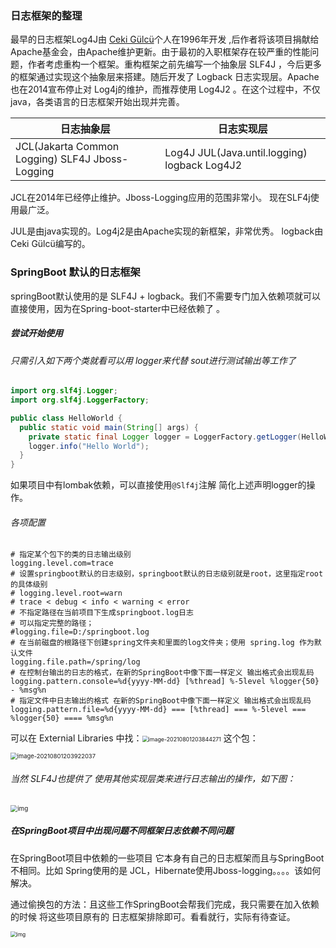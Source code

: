 



### 日志框架的整理

最早的日志框架Log4J由 [Ceki Gülcü](https://stackoverflow.com/users/100970/ceki)个人在1996年开发 ,后作者将该项目捐献给 Apache基金会，由Apache维护更新。由于最初的入职框架存在较严重的性能问题，作者考虑重构一个框架。重构框架之前先编写一个抽象层 SLF4J ，今后更多的框架通过实现这个抽象层来搭建。随后开发了 Logback 日志实现层。Apache也在2014宣布停止对 Log4j的维护，而推荐使用 Log4J2 。在这个过程中，不仅java，各类语言的日志框架开始出现并完善。

| 日志抽象层                                              | 日志实现层                                             |
| ------------------------------------------------------- | ------------------------------------------------------ |
| JCL(Jakarta Common Logging)     SLF4J     Jboss-Logging | Log4J    JUL(Java.until.logging)     logback    Log4J2 |

JCL在2014年已经停止维护。Jboss-Logging应用的范围非常小。  现在SLF4j使用最广泛。

JUL是由java实现的。Log4j2是由Apache实现的新框架，非常优秀。  logback由Ceki Gülcü编写的。

### SpringBoot 默认的日志框架 

springBoot默认使用的是 SLF4J + logback。我们不需要专门加入依赖项就可以直接使用，因为在Spring-boot-starter中已经依赖了 。

##### 尝试开始使用 

###### 只需引入如下两个类就看可以用 logger来代替 sout进行测试输出等工作了

```java
import org.slf4j.Logger;
import org.slf4j.LoggerFactory;

public class HelloWorld {
  public static void main(String[] args) {
    private static final Logger logger = LoggerFactory.getLogger(HelloWorld.class);
    logger.info("Hello World");
  }
}
```

如果项目中有lombak依赖，可以直接使用`@Slf4j`注解 简化上述声明logger的操作。

###### 各项配置

```properties
# 指定某个包下的类的日志输出级别
logging.level.com=trace
# 设置springboot默认的日志级别，springboot默认的日志级别就是root，这里指定root的具体级别
# logging.level.root=warn
# trace < debug < info < warning < error
# 不指定路径在当前项目下生成springboot.log日志
# 可以指定完整的路径；
#logging.file=D:/springboot.log
# 在当前磁盘的根路径下创建spring文件夹和里面的log文件夹；使用 spring.log 作为默认文件
logging.file.path=/spring/log
# 在控制台输出的日志的格式，在新的SpringBoot中像下面一样定义 输出格式会出现乱码
logging.pattern.console=%d{yyyy‐MM‐dd} [%thread] %‐5level %logger{50} ‐ %msg%n
# 指定文件中日志输出的格式 在新的SpringBoot中像下面一样定义 输出格式会出现乱码
logging.pattern.file=%d{yyyy‐MM‐dd} === [%thread] === %‐5level === %logger{50} ==== %msg%n
```

可以在 Externial Libraries 中找：<img src="https://s2.loli.net/2022/04/01/5uOVQLJtCgGYPdF.png" alt="image-20210801203844271" style="zoom:63%;" /> 这个包：

<img src="https://s2.loli.net/2022/04/01/cEzjMfotYxkmd7Q.png" alt="image-20210801203922037" style="zoom:67%;" />  

###### 当然 SLF4J也提供了 使用其他实现层类来进行日志输出的操作，如下图：

<img src="https://s2.loli.net/2022/04/01/LEcnlF6WXymzeMg.png" alt="img" style="zoom:70%;" />

##### 在SpringBoot项目中出现问题不同框架日志依赖不同问题

在SpringBoot项目中依赖的一些项目 它本身有自己的日志框架而且与SpringBoot不相同。比如 Spring使用的是 JCL，Hibernate使用Jboss-logging。。。。该如何解决。

通过偷换包的方法：且这些工作SpringBoot会帮我们完成，我只需要在加入依赖的时候 将这些项目原有的 日志框架排除即可。看看就行，实际有待查证。

<img src="https://s2.loli.net/2022/04/01/TtrPA2uIz8sZEgQ.png" alt="img" style="zoom:60%;" />



